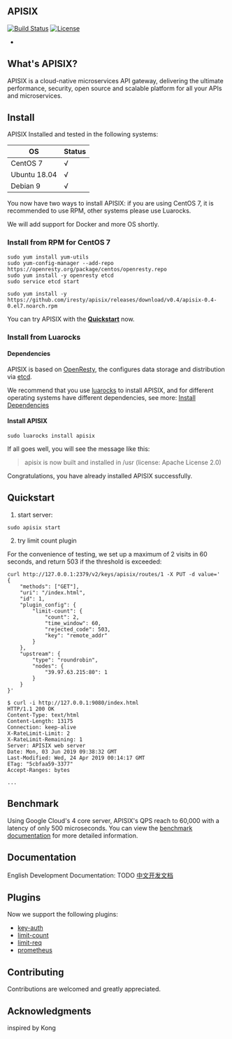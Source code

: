 ## APISIX

[![Build Status](https://travis-ci.org/iresty/apisix.svg?branch=master)](https://travis-ci.org/iresty/apisix)
[![License](https://img.shields.io/badge/License-Apache%202.0-blue.svg)](https://github.com/iresty/apisix/blob/master/LICENSE)

- [**QQ group**]:552030619

## What's APISIX?

APISIX is a cloud-native microservices API gateway, delivering the ultimate performance, security, open source and scalable platform for all your APIs and microservices.


## Install

APISIX Installed and tested in the following systems:

|OS          |Status|
|------------|------|
|CentOS 7    |√     |
|Ubuntu 18.04|√     |
|Debian 9    |√     |

You now have two ways to install APISIX: if you are using CentOS 7, it is recommended to use RPM, other systems please use Luarocks.

We will add support for Docker and more OS shortly.

### Install from RPM for CentOS 7

```shell
sudo yum install yum-utils
sudo yum-config-manager --add-repo https://openresty.org/package/centos/openresty.repo
sudo yum install -y openresty etcd
sudo service etcd start

sudo yum install -y https://github.com/iresty/apisix/releases/download/v0.4/apisix-0.4-0.el7.noarch.rpm
```

You can try APISIX with the [**Quickstart**](#quickstart) now.

### Install from Luarocks

#### Dependencies

APISIX is based on [OpenResty](https://openresty.org/), the configures data storage and distribution via [etcd](https://github.com/etcd-io/etcd).

We recommend that you use [luarocks](https://luarocks.org/) to install APISIX, and for different operating systems have different dependencies, see more: [Install Dependencies](https://github.com/iresty/apisix/wiki/Install-Dependencies)

#### Install APISIX

```shell
sudo luarocks install apisix
```

If all goes well, you will see the message like this:
> apisix is now built and installed in /usr (license: Apache License 2.0)

Congratulations, you have already installed APISIX successfully.

## Quickstart

1. start server:
```shell
sudo apisix start
```

2. try limit count plugin

For the convenience of testing, we set up a maximum of 2 visits in 60 seconds,
and return 503 if the threshold is exceeded:

```shell
curl http://127.0.0.1:2379/v2/keys/apisix/routes/1 -X PUT -d value='
{
	"methods": ["GET"],
	"uri": "/index.html",
	"id": 1,
	"plugin_config": {
		"limit-count": {
			"count": 2,
			"time_window": 60,
			"rejected_code": 503,
			"key": "remote_addr"
		}
	},
	"upstream": {
		"type": "roundrobin",
		"nodes": {
			"39.97.63.215:80": 1
		}
	}
}'
```

```shell
$ curl -i http://127.0.0.1:9080/index.html
HTTP/1.1 200 OK
Content-Type: text/html
Content-Length: 13175
Connection: keep-alive
X-RateLimit-Limit: 2
X-RateLimit-Remaining: 1
Server: APISIX web server
Date: Mon, 03 Jun 2019 09:38:32 GMT
Last-Modified: Wed, 24 Apr 2019 00:14:17 GMT
ETag: "5cbfaa59-3377"
Accept-Ranges: bytes

...
```

## Benchmark
Using Google Cloud's 4 core server, APISIX's QPS reach to 60,000 with a latency of only 500 microseconds.
You can view the [benchmark documentation](doc/benchmark.md) for more detailed information.

## Documentation
English Development Documentation: TODO
[中文开发文档](doc/architecture-design-cn.md)

## Plugins
Now we support the following plugins:
* [key-auth](lua/apisix/plugins/key-auth.md)
* [limit-count](lua/apisix/plugins/limit-count.md)
* [limit-req](lua/apisix/plugins/limit-req.md)
* [prometheus](lua/apisix/plugins/prometheus.md)

## Contributing
Contributions are welcomed and greatly appreciated.

## Acknowledgments
inspired by Kong
